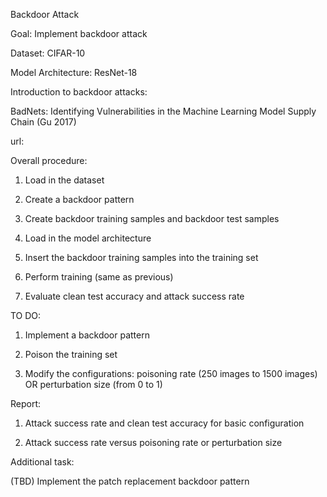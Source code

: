 Backdoor Attack

Goal: Implement backdoor attack

Dataset: CIFAR-10

Model Architecture: ResNet-18

Introduction to backdoor attacks:

BadNets: Identifying Vulnerabilities in the Machine Learning Model Supply Chain (Gu 2017)

url:

Overall procedure:

1. Load in the dataset

2. Create a backdoor pattern

3. Create backdoor training samples and backdoor test samples

4. Load in the model architecture

5. Insert the backdoor training samples into the training set

6. Perform training (same as previous)

7. Evaluate clean test accuracy and attack success rate

TO DO:

1. Implement a backdoor pattern

2. Poison the training set

3. Modify the configurations: poisoning rate (250 images to 1500 images) OR perturbation size (from 0 to 1)

Report:

1. Attack success rate and clean test accuracy for basic configuration

2. Attack success rate versus poisoning rate or perturbation size

Additional task:

(TBD) Implement the patch replacement backdoor pattern

